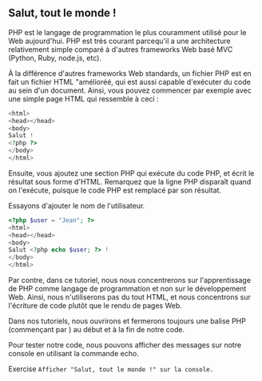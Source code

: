 ## Salut, tout le monde !
PHP est le langage de programmation le plus couramment utilisé pour le Web aujourd'hui. PHP est très courant parcequ'il a une architecture relativement simple comparé à d'autres frameworks Web basé MVC (Python, Ruby, node.js, etc).

À la différence d'autres frameworks Web standards, un fichier PHP est en fait un fichier HTML "amélioréé, qui est aussi capable d'exécuter du code au sein d'un document. Ainsi, vous pouvez commencer par exemple avec une simple page HTML qui ressemble à ceci :
```php
<html>
<head></head>
<body>
Salut !
<?php ?>
</body>
</html>
```
Ensuite, vous ajoutez une section PHP qui exécute du code PHP, et écrit le résultat sous forme d'HTML. Remarquez que la ligne PHP disparaît quand on l'exécute, puisque le code PHP est remplacé par son résultat.

Essayons d'ajouter le nom de l'utilisateur.
```php
<?php $user = "Jean"; ?>
<html>
<head></head>
<body>
Salut <?php echo $user; ?> !
</body>
</html>
```
Par contre, dans ce tutoriel, nous nous concentrerons sur l'apprentissage de PHP comme langage de programmation et non sur le développement Web. Ainsi, nous n'utiliserons pas du tout HTML, et nous concentrons sur l'écriture de code plutôt que le rendu de pages Web.

Dans nos tutoriels, nous ouvrirons et fermerons toujours une balise PHP (commençant par <?php et se terminant par ?>) au début et à la fin de notre code.

Pour tester notre code, nous pouvons afficher des messages sur notre console en utilisant la commande echo.

Exercise
```Afficher "Salut, tout le monde !" sur la console.```